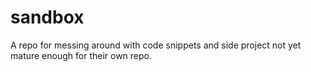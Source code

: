 # sandbox
A repo for messing around with code snippets and side project not yet mature enough for their own repo.
